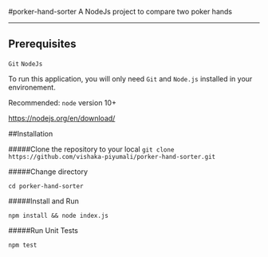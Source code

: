 #porker-hand-sorter
A NodeJs project to compare two poker hands

---
## Prerequisites

`Git`
`NodeJs`

To run this application, you will only need `Git` and `Node.js` installed in your environement.

Recommended: `node` version 10+

https://nodejs.org/en/download/

##Installation

#####Clone the repository to your local
`git clone https://github.com/vishaka-piyumali/porker-hand-sorter.git`

#####Change directory

`cd porker-hand-sorter`

#####Install and Run

`npm install && node index.js`

#####Run Unit Tests

`npm test`
